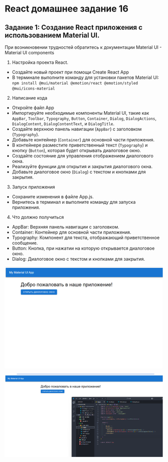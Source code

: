# React домашнее задание 16


## Задание 1: Создание React приложения с использованием Material UI.

При возникновении трудностей обратитесь к документации Material UI - Material UI components

1. Настройка проекта React.
- Создайте новый проект при помощи Create React App
- В терминале выполните команду для установки пакетов Material UI:
`npm install @mui/material @emotion/react @emotion/styled @mui/icons-material`

2. Написание кода
- Откройте файл App
- Импортируйте необходимые компоненты Material UI, такие как `AppBar`, `Toolbar`, `Typography`, `Button`, `Container`, `Dialog`, `DialogActions`, `DialogContent`, `DialogContentText`, и `DialogTitle`.
- Создайте верхнюю панель навигации (`AppBar`) с заголовком (`Typography`).
- Добавьте контейнер (`Container`) для основной части приложения.
- В контейнере разместите приветственный текст (`Typography`) и кнопку (`Button`), которая будет открывать диалоговое окно.
- Создайте состояние для управления отображением диалогового окна.
- Реализуйте функции для открытия и закрытия диалогового окна.
- Добавьте диалоговое окно (`Dialog`) с текстом и кнопками для закрытия.

3. Запуск приложения
- Сохраните изменения в файле App.js.
- Вернитесь в терминал и выполните команду для запуска приложения.

4. Что должно получиться
- AppBar: Верхняя панель навигации с заголовком.
- Container: Контейнер для основной части приложения.
- Typography: Компонент для текста, отображающий приветственное сообщение.
- Button: Кнопка, при нажатии на которую открывается диалоговое окно.
- Dialog: Диалоговое окно с текстом и кнопками для закрытия.


![скриншот](./Gifka.gif)

![скриншот](./img01.png)

